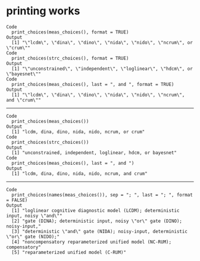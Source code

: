 # printing works

    Code
      print_choices(meas_choices(), format = TRUE)
    Output
      [1] "\"lcdm\", \"dina\", \"dino\", \"nida\", \"nido\", \"ncrum\", or \"crum\""
    Code
      print_choices(strc_choices(), format = TRUE)
    Output
      [1] "\"unconstrained\", \"independent\", \"loglinear\", \"hdcm\", or \"bayesnet\""
    Code
      print_choices(meas_choices(), last = ", and ", format = TRUE)
    Output
      [1] "\"lcdm\", \"dina\", \"dino\", \"nida\", \"nido\", \"ncrum\", and \"crum\""

---

    Code
      print_choices(meas_choices())
    Output
      [1] "lcdm, dina, dino, nida, nido, ncrum, or crum"
    Code
      print_choices(strc_choices())
    Output
      [1] "unconstrained, independent, loglinear, hdcm, or bayesnet"
    Code
      print_choices(meas_choices(), last = ", and ")
    Output
      [1] "lcdm, dina, dino, nida, nido, ncrum, and crum"

---

    Code
      print_choices(names(meas_choices()), sep = "; ", last = "; ", format = FALSE)
    Output
      [1] "loglinear cognitive diagnostic model (LCDM); deterministic input, noisy \"and\""  
      [2] "gate (DINA); deterministic input, noisy \"or\" gate (DINO); noisy-input,"         
      [3] "deterministic \"and\" gate (NIDA); noisy-input, deterministic \"or\" gate (NIDO);"
      [4] "noncompensatory reparameterized unified model (NC-RUM); compensatory"             
      [5] "reparameterized unified model (C-RUM)"                                            

